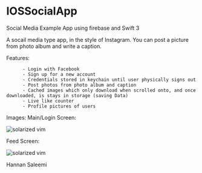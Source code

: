 # IOSSocialApp
Social Media Example App using firebase and Swift 3

A socail media type app, in the style of Instagram. You can post a picture from photo album and write a caption.

Features:

          - Login with Facebook
          - Sign up for a new account
          - Credentials stored in keychain until user physically signs out
          - Post photos from photo album and caption
          - Cached images which only download when scrolled onto, and once downloaded, is stays in storage (saving Data)
          - Live like counter
          - Profile pictures of users
					
Images:
Main/Login Screen:

![solarized vim](https://cloud.githubusercontent.com/assets/20740087/25717757/6477e286-30fb-11e7-90c9-68bcc32dbb82.PNG)

Feed Screen:

![solarized vim](https://cloud.githubusercontent.com/assets/20740087/25717764/69697494-30fb-11e7-9801-0402db388b89.PNG)

Hannan Saleemi

          
        
